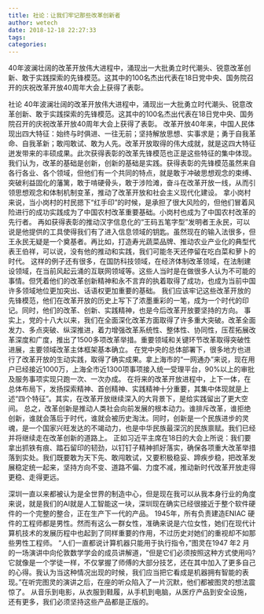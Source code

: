 ```yaml
---
title: 社论：让我们牢记那些改革创新者
author: wetech
date: 2018-12-18 22:27:33
tags: 
categories: 
---
```

40年波澜壮阔的改革开放伟大进程中，涌现出一大批勇立时代潮头、锐意改革创新、敢于实践探索的先锋模范。这其中的100名杰出代表在18日党中央、国务院召开的庆祝改革开放40周年大会上获得了表彰。
<!-- more -->
社论
40年波澜壮阔的改革开放伟大进程中，涌现出一大批勇立时代潮头、锐意改革创新、敢于实践探索的先锋模范。这其中的100名杰出代表在18日党中央、国务院召开的庆祝改革开放40周年大会上获得了表彰。
改革开放40年来，中国人民体现出四大特征：始终与时俱进、一往无前；坚持解放思想、实事求是；勇于自我革命、自我革新；敢闯敢试、敢为人先。改革开放取得的伟大成就，就是这四大特征迸发带来的丰硕成果。此次获得表彰的改革先锋模范也正是这些特征的集中体现。
我们认为，改革的基础是创新，创新的基础是实践。获得表彰的先锋模范虽然来自各行各业、各个领域，但他们有一个共同的特点，就是敢于冲破思想观念的束缚、突破利益固化的藩篱，敢于啃硬骨头，敢于涉险滩，奋斗在改革开放一线，从而引领思想观念和体制机制变革，推动了改革开放和社会主义现代化建设。
拿小岗村来说，当小岗村的村民摁下“红手印”的时候，是承担了很大风险的，但他们冒着风险进行的成功实践成为了中国农村改革重要基础。小岗村也成为了中国农村改革的先行者。
再如获得表彰的推动汉字信息化的“王码五笔字型”发明者王永民，可以说是他提供的工具使得我们有了进入信息领域的钥匙。虽然现在的输入法很多，但王永民无疑是一个奠基者。再比如，打造寿光蔬菜品牌、推动农业产业化的典型代表王伯祥，可以说，没有他的推动和实践，我们可能冬天还停留在吃白菜和萝卜的时代。
这样的例子还有很多，在国防科技领域，在经济体制改革领域，在法制建设领域，在当前风起云涌的互联网领域等。这些人当时是在做很多人认为不可能的事情。但凭着他们的改革创新精神和永不言弃的执着取得了成功，也成为当前中国许多领域地位更加突出、话语权更加重要的基础。
我们应该牢记这些改革开放的先锋模范，他们在改革开放的历史上写下了浓墨重彩的一笔，成为一个时代的印记。同时，他们的改革、创新、实践精神，也是今后改革开放要坚持的方向。
事实上，党的十八大以来，我们在全面深化改革方面取得了许多重大突破。改革全面发力、多点突破、纵深推进，着力增强改革系统性、整体性、协同性，压茬拓展改革深度和广度，推出了1500多项改革举措。重要领域和关键环节改革取得突破性进展，主要领域改革主体框架基本确立。
在党中央的总体部署下，很多地方也进行了改革开放的生动实践，取得了确实成果。拿上海市的“一网通办”来说，现在用户已经接近1000万，上海全市近1300项事项接入统一受理平台，90%以上的审批及服务事项实现只跑一次、一次办成。
在将来的改革开放进程中，上下一体，在总体布局下，发扬探索精神、首创精神、实践精神十分重要，其集中体现就是上述“四个特征”。其实，在改革开放继续深入的大背景下，是给实践留出了更大空间。
总之，改革创新是推动人类社会向前发展的根本动力。谁排斥改革，谁拒绝创新，谁就会落后于时代，谁就会被历史淘汰。同时，创新是一个民族进步的灵魂，是一个国家兴旺发达的不竭动力，也是中华民族最深沉的民族禀赋。我们已经并将继续走在改革创新的道路上。
正如习近平主席在18日的大会上所说：我们要拿出抓铁有痕、踏石留印的韧劲，以钉钉子精神抓好落实，确保各项重大改革举措落到实处。我们既要敢为天下先、敢闯敢试，又要积极稳妥、蹄疾步稳，把改革发展稳定统一起来，坚持方向不变、道路不偏、力度不减，推动新时代改革开放走得更稳、走得更远。
 
 
深圳一直以来都被认为是全世界的制造中心，但是现在我可以从我本身行业的角度来说，就是我们的AI就是人工智能这一块，深圳现在确实已经很接近于整个软件硬件的一个完整的整合，正在生产下一代的产品。
1945年，所有负责建造ENIAC 硬件的工程师都是男性。然而有这么一群女性，准确来说是六位女性，她们在现代计算机技术的发展历程中也起到了同样重要的作用，不过历史对她们的重视却不如那些男性工程师。
“人们一直都说计算机器只能用于执行指令，”图灵在1947 年2 月的一场演讲中向伦敦数学学会的成员讲解道，“但是它们必须按照这种方式使用吗?它就像是一个学徒一样，不仅掌握了师傅的大部分技艺，还在其中加入了更多自己的心得。我认为当这种情况出现的时候，我们应当把它看成是机器拥有智能的表现。”在听完图灵的演讲之后，在座的听众陷入了一片沉默，他们都被图灵的想法震惊了。
从音乐到电影，从衣服到鞋履，从手机到电脑，从医疗产品到安全设施，还有更多，我们必须坚持这些产品都是正版的。
